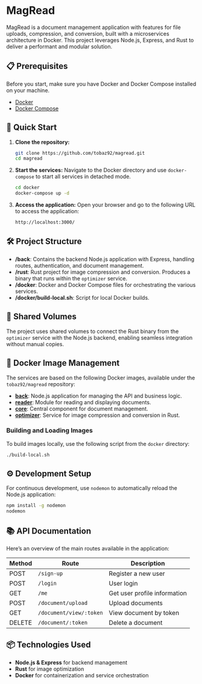 
# MagRead

MagRead is a document management application with features for file uploads, compression, and conversion, built with a microservices architecture in Docker. This project leverages Node.js, Express, and Rust to deliver a performant and modular solution.

## 📋 Prerequisites

Before you start, make sure you have Docker and Docker Compose installed on your machine.

- [Docker](https://docs.docker.com/get-docker/)
- [Docker Compose](https://docs.docker.com/compose/install/)

## 🚀 Quick Start

1. **Clone the repository:**
    ```bash
    git clone https://github.com/tobaz92/magread.git
    cd magread
    ```

2. **Start the services:**
    Navigate to the Docker directory and use `docker-compose` to start all services in detached mode.
    ```bash
    cd docker
    docker-compose up -d
    ```

3. **Access the application:**
    Open your browser and go to the following URL to access the application:
    ```
    http://localhost:3000/
    ```

## 🛠 Project Structure

- **/back**: Contains the backend Node.js application with Express, handling routes, authentication, and document management.
- **/rust**: Rust project for image compression and conversion. Produces a binary that runs within the `optimizer` service.
- **/docker**: Docker and Docker Compose files for orchestrating the various services.
- **/docker/build-local.sh**: Script for local Docker builds.

## 📁 Shared Volumes

The project uses shared volumes to connect the Rust binary from the `optimizer` service with the Node.js backend, enabling seamless integration without manual copies.

## 🐳 Docker Image Management

The services are based on the following Docker images, available under the `tobaz92/magread` repository:
- **[back](https://hub.docker.com/r/tobaz92/magread/tags?page=1&name=back-latest)**: Node.js application for managing the API and business logic.
- **[reader](https://hub.docker.com/r/tobaz92/magread/tags?page=1&name=reader-latest)**: Module for reading and displaying documents.
- **[core](https://hub.docker.com/r/tobaz92/magread/tags?page=1&name=core-latest)**: Central component for document management.
- **[optimizer](https://hub.docker.com/r/tobaz92/magread/tags?page=1&name=optimizer-latest)**: Service for image compression and conversion in Rust.

### Building and Loading Images

To build images locally, use the following script from the `docker` directory:
```bash
./build-local.sh
```

## ⚙️ Development Setup

For continuous development, use `nodemon` to automatically reload the Node.js application:
```bash
npm install -g nodemon
nodemon
```

## 📚 API Documentation

Here’s an overview of the main routes available in the application:

| Method | Route                          | Description                                  |
|--------|--------------------------------|----------------------------------------------|
| POST   | `/sign-up`                     | Register a new user                          |
| POST   | `/login`                       | User login                                   |
| GET    | `/me`                          | Get user profile information                 |
| POST   | `/document/upload`             | Upload documents                             |
| GET    | `/document/view/:token`        | View document by token                       |
| DELETE | `/document/:token`             | Delete a document                            |

## 📦 Technologies Used

- **Node.js & Express** for backend management
- **Rust** for image optimization
- **Docker** for containerization and service orchestration
